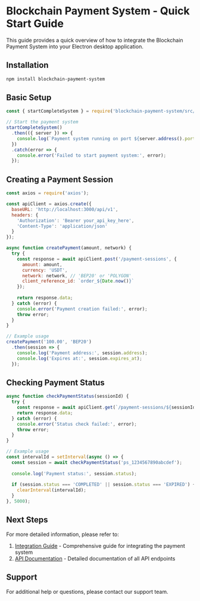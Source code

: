 # Blockchain Payment System - Quick Start Guide

This guide provides a quick overview of how to integrate the Blockchain Payment System into your Electron desktop application.

## Installation

```bash
npm install blockchain-payment-system
```

## Basic Setup

```javascript
const { startCompleteSystem } = require('blockchain-payment-system/src/verification/integration');

// Start the payment system
startCompleteSystem()
  .then(({ server }) => {
    console.log(`Payment system running on port ${server.address().port}`);
  })
  .catch(error => {
    console.error('Failed to start payment system:', error);
  });
```

## Creating a Payment Session

```javascript
const axios = require('axios');

const apiClient = axios.create({
  baseURL: 'http://localhost:3000/api/v1',
  headers: {
    'Authorization': 'Bearer your_api_key_here',
    'Content-Type': 'application/json'
  }
});

async function createPayment(amount, network) {
  try {
    const response = await apiClient.post('/payment-sessions', {
      amount: amount,
      currency: 'USDT',
      network: network, // 'BEP20' or 'POLYGON'
      client_reference_id: `order_${Date.now()}`
    });
    
    return response.data;
  } catch (error) {
    console.error('Payment creation failed:', error);
    throw error;
  }
}

// Example usage
createPayment('100.00', 'BEP20')
  .then(session => {
    console.log('Payment address:', session.address);
    console.log('Expires at:', session.expires_at);
  });
```

## Checking Payment Status

```javascript
async function checkPaymentStatus(sessionId) {
  try {
    const response = await apiClient.get(`/payment-sessions/${sessionId}`);
    return response.data;
  } catch (error) {
    console.error('Status check failed:', error);
    throw error;
  }
}

// Example usage
const intervalId = setInterval(async () => {
  const session = await checkPaymentStatus('ps_1234567890abcdef');
  
  console.log('Payment status:', session.status);
  
  if (session.status === 'COMPLETED' || session.status === 'EXPIRED') {
    clearInterval(intervalId);
  }
}, 5000);
```

## Next Steps

For more detailed information, please refer to:

1. [Integration Guide](./integration_guide.md) - Comprehensive guide for integrating the payment system
2. [API Documentation](./api_documentation.md) - Detailed documentation of all API endpoints

## Support

For additional help or questions, please contact our support team.
